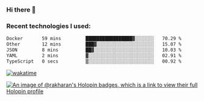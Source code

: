 ### Hi there 👋

### Recent technologies I used:
<!--START_SECTION:waka-->

```txt
Docker       59 mins         █████████████████▓░░░░░░░   70.29 %
Other        12 mins         ███▓░░░░░░░░░░░░░░░░░░░░░   15.07 %
JSON         8 mins          ██▓░░░░░░░░░░░░░░░░░░░░░░   10.03 %
YAML         2 mins          ▓░░░░░░░░░░░░░░░░░░░░░░░░   02.91 %
TypeScript   0 secs          ▒░░░░░░░░░░░░░░░░░░░░░░░░   00.92 %
```

<!--END_SECTION:waka-->
[![wakatime](https://wakatime.com/badge/user/fe50d444-0cee-4d14-a0b3-b9e8509eb4d0.svg)](https://wakatime.com/@fe50d444-0cee-4d14-a0b3-b9e8509eb4d0)

[![An image of @rakharan's Holopin badges, which is a link to view their full Holopin profile](https://holopin.me/rakharan)](https://holopin.io/@rakharan)
